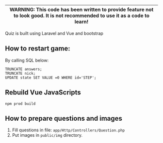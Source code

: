 
| WARNING: This code has been written to provide feature not to look good. It is not recommended to use it as a code to learn! |
|------------------------------------------------------------------------------------------------------------------------------|

Quiz is built using Laravel and Vue and bootstrap

## How to restart game:
By calling SQL below:
```
TRUNCATE answers;
TRUNCATE nick;
UPDATE state SET VALUE =0 WHERE id='STEP';
```

## Rebuild Vue JavaScripts

`npm prod build`

## How to prepare questions and images

1. Fill questions in file: `app/Http/Controllers/Question.php`
2. Put images in `public/img` directory.
